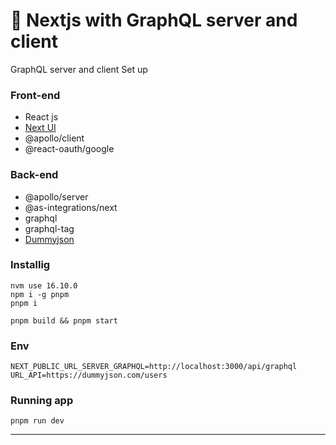 # 👤 Nextjs with GraphQL server and client

GraphQL server and client Set up

### Front-end
* React js
* [Next UI](https://nextui.org/)
* @apollo/client
* @react-oauth/google

### Back-end
* @apollo/server
* @as-integrations/next
* graphql
* graphql-tag
* [Dummyjson](dummyjson.com)

### Installig
```
nvm use 16.10.0
npm i -g pnpm
pnpm i

pnpm build && pnpm start
```

### Env
```
NEXT_PUBLIC_URL_SERVER_GRAPHQL=http://localhost:3000/api/graphql
URL_API=https://dummyjson.com/users
```

### Running app
```
pnpm run dev
```

<hr>
